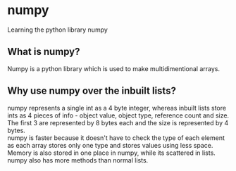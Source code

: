 # numpy
Learning the python library numpy

## What is numpy?
Numpy is a python library which is used to make multidimentional arrays.

## Why use numpy over the inbuilt lists?
numpy represents a single int as a 4 byte integer, whereas inbuilt lists store ints as 4 pieces of info - object value, object type, reference count and size. The first 3 are represented by 8 bytes each and the size is represented by 4 bytes. 
<br />
numpy is faster because it doesn't have to check the type of each element as each array stores only one type and stores values using less space. Memory is also stored in one place in numpy, while its scattered in lists.
<br />
numpy also has more methods than normal lists.

